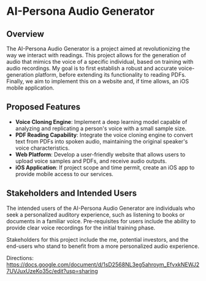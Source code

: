 # AI-Persona Audio Generator

## Overview
The AI-Persona Audio Generator is a project aimed at revolutionizing the way we interact with readings. This project allows for the generation of audio that mimics the voice of a specific individual, based on training with audio recordings. My goal is to first establish a robust and accurate voice-generation platform, before extending its functionality to reading PDFs. Finally, we aim to implement this on a website and, if time allows, an iOS mobile application.

## Proposed Features
- **Voice Cloning Engine**: Implement a deep learning model capable of analyzing and replicating a person's voice with a small sample size.
- **PDF Reading Capability**: Integrate the voice cloning engine to convert text from PDFs into spoken audio, maintaining the original speaker's voice characteristics.
- **Web Platform**: Develop a user-friendly website that allows users to upload voice samples and PDFs, and receive audio outputs.
- **iOS Application**: If project scope and time permit, create an iOS app to provide mobile access to our services.

## Stakeholders and Intended Users
The intended users of the AI-Persona Audio Generator are individuals who seek a personalized auditory experience, such as listening to books or documents in a familiar voice. Pre-requisites for users include the ability to provide clear voice recordings for the initial training phase.

Stakeholders for this project include the me, potential investors, and the end-users who stand to benefit from a more personalized audio experience.


Directions: https://docs.google.com/document/d/1sD2568NL3eg5ahroym_EfvxkNEWJ27UVJuxUzeKo35c/edit?usp=sharing
